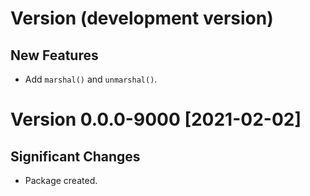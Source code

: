 # Version (development version)

## New Features

* Add `marshal()` and `unmarshal()`.


# Version 0.0.0-9000 [2021-02-02]

## Significant Changes

* Package created.

